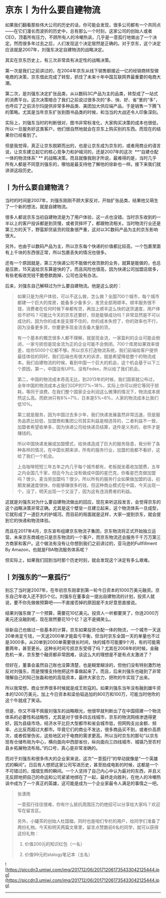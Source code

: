 # 京东丨为什么要自建物流

如果我们翻看那些伟大公司的历史的话，你可能会发现，很多公司都有一个共同点——在它们漫长而波折的历史中，总有那么一个时刻，这家公司的创始人或者CEO，顶着所有压力，不顾所有人的冷嘲热讽，几乎是一意孤行地做出了一个决定。然而很多年过去之后，人们发现这个决定居然是正确的。对于京东，这个决定应该就是2007年，刘强东决定自建物流的战略决定。

其实在京东历史上，有三次非常具有决定性的战略决策。

第一次是我们之前讲过的，在2004年京东从线下销售额接近一亿的经销商转型做电商的决策，京东借此完成了转型，抓住了未来十年中国互联网界最重要的电商大潮。

第二次，是刘强东决定扩张品类，从以数码3C产品为主的品类，转型成了一站式的消费平台。这次决策暗合了我们之前说过很多次的“多、快、好、省”里的“多”，也呼应了之前沃尔玛提供非常多种品类、美团加大供应端产品，于是销售一下腾飞的策略。尤其是当年京东扩张到图书品类的时候，和当当的大战还令人印象深刻。

实际上，刘强东当时的判断很对，图书非常标准化，大家购买决策的成本也很低，所以一旦服务好这类客户，他们很自然地就会在京东上购买别的东西。而现在的结果你已经看到了。

但是我觉得，真正让京东脱颖而出的，也是让京东成为京东的，或者用商业的语言说，让京东建立起它的核心竞争力和护城河的，还是2007年的这次  **“自建仓配一体的物流体系” ** 的战略决策。而且就像我刚才所说，最难得的是，当时几乎所有人都是不同意刘强东的，哪怕是最支持他了解他的徐新也一样。接下来我们就讲讲这段历史。

## 丨为什么要自建物流？

当时的时间是2007年，刘强东刚刚不顾大家反对，开始扩张品类，结果他又萌生了一个新的想法，就是自建物流。

很多人都说京东当初自建物流是为了用户体验，这一点也没错。当时京东收到的一半以上的客户投诉都是到货慢，或者货摔坏了，都跟物流相关。当时物流行业还是第三方的天下，野蛮卸货装货的现象很严重，这对以3C数码产品为主的京东影响很大。

另外，也由于以数码产品为主，所以京东每个快递的价值都比较高，一个包裹里面有上千块的东西很正常，所以包裹丢失的情况也很多。

还有一个原因就是，第三方快递公司不能做代收货款的业务，就算是能做的，也总是压款，15天返给京东算是快的了。而且风险也很高，因为快递公司加盟店居多，有些老板收完钱干脆卷款跑掉，公司也没有办法。

后来，刘强东自己解释过为什么要自建物流。他是这么说的：

> 如果只是为用户体验，可以不这么做，怎么做？全国700个城市，每个城市都建一个巨大的库房，能备多少备多少，发货全部用顺丰。顺丰服务很不错，消费者在任何时候下单都有货，再加上顺丰这么快的送货速度，用户体验不好吗？可能比今天的京东还要好，但是能够成功吗？非常显然是不可以成功的，因为你的成本是支撑不住的，你的成本失控了，你的效率也不行，因为没备更多货，你要更多现金流去备大量的货。
> 
> 
> 
> 有一个基本的概念很多人都不理解，就是现金流，一家盈利的企业可能会倒闭，一家亏损但是现金流为正的企业可能不会倒闭。700个库房如果效率很差，给你5000个亿都不够。所以京东打造物流系统，我们前端给客户提供最佳体验的同时，我们后端也有很大的诉求，就是希望降低整个的物流成本。我们自建物流的时候，看到中国一个巨大的机会，这个机会基于以下三个原因，第一，中国没有UPS，没有Fedex，所以给了我们机会。
> 
> 
> 
> 第二，中国的物流成本奇高无比，到2013年的时候，我们国家就公布过，全年中国的物流成本占我们GDP的17%~18%，实际上你可以把它等同于损耗，等同于浪费。在我们整个国家企业利润这么微薄的情况下，物流成本居然这么高。而欧洲只有6%~7%，日本是5%~6%，人家的物流成本比我们低10%。
> 
> 
> 
> 第三就是服务，因为中国过去多少年，我们快递发展虽然非常迅速，但是服务品质比较低，加盟商和集团公司其实利益是相违背的，二者利益不一致，加盟者希望收单多，因为快递公司给快递员结算，送件是义务的，收件才是赚钱的。
> 
> 
> 
> 所以中国快递发展成加盟模式，给快递造成了巨大的服务隐患，我分析了各种各样的情况，在中国长期来讲，所有的服务行业，加盟的我都不看好，这给了我们一个机会。
> 
> 
> 
> 上岛咖啡短短三年五年之内几乎每个城市都有，老板就坐着收加盟费，五年之内全国几千家，但迄今为止没有做成中国的星巴克，你看星巴克做加盟吗？很少。麦当劳加盟吗？很少。所以所有的服务行业如果做加盟的话，初期发展速度很快，你能够赚很多的钱，但这种商业模式在中国，今天出现一个，没了，明天出现一个又没了，因为这有违消费者的利益。

这就是刘强东对为什么要自建物流做出的回应，现在来听这段发言，会觉得京东的这个战略决策非常正确。尤其是这个壁垒一旦建立起来，这个物流体系一旦成型，它就形成了一道巨大的护城河。而目前的局面就是这样，大家一提到京东，就会提到它的快递和物流体验。

而且在2017年4月，京东宣布组建京东物流子集团，京东物流将正式开始独立运营。未来京东商城也只是京东物流的一个客户，而京东物流还会服务千千万万第三方商家和客户。这个做法有没有让你想到我们之前讲过的，亚马逊的Fullfillment By Amazon，也就是FBA物流服务体系呢？

但实际上，如果我们回到当时那个历史时刻，就会发现这个决定有多么艰难。

## 丨刘强东的“一意孤行”

别忘了当时是2007年，在年初京东刚拿到第一轮今日资本的1000万美元融资。京东自己年收入还不到5个亿。刘强东在董事会一提出自建物流的计划，投资人就说，要不你先做做预算吧——不直接否掉的原因是不太好意思直接说。

结果刘强东做了一个预算，需要花10亿美元。投资人一听都要哭了，你连2000万美元还没融到呢，现在居然要花10个亿？这不是搞笑么。

徐新自己也做过一些基本的计算，京东如果投资仓配一体的物流，一个城市一天送20单肯定亏钱，一天送2000单才能盈亏平衡，但当时京东全国一天的单量也不过是3000多。从20单到2000单需要很长时间，快的城市可能要9个月，有的可能需要两年，甚至更长。这种长时间亏损京东受得了吗？尤其在2008年的时候，金融危机一来，京东整个融资都非常困难，谈这么大的理想是不是有点太激进了？

但好在，董事会虽然自己账也没算清楚，也是糊里糊涂的，但他们没有特别激烈地反对刘强东，而是慢慢支持他把这件事做起来了。而且，后来刘强东也碰到了非常理解自己的知己张磊和他的高瓴资本，最终大家合力，把吹的牛实现了出来。

所以我常想，商业世界很多时候就是成王败寇的。如果刘强东当年没有融到雄牛资本的1200万美元，加上今日资本和梁伯韬追加的800万和100万，可能当时他吹的这个牛就成了笑话。

但是，你又不得不佩服刘强东的战略眼光，他很早就判断出了在中国搭建一个物流体系的必要性和战略性，尤其是对于很多四五线城市，京东的物流网络渗透得更好。因为县级市场，经济水平比巨大型都市和省会城市低，但网购支出金额、频率、占比反而超过大都市。毕竟它们的商业不发达，很多商品买不到，或者价高质次，或者假冒伪劣，这些地区对于电商的需求更高。所以当时京东的那句“以京东现有仓储布局为中心，横向面向中西部省份，纵向面向三四线城市、城镇乃至农村县乡拓展物流布局。”的口号，真心是非常准确的。

而对于刘强东和很多伟大的企业家来说，这次“一意孤行”的举动就像是“一个英雄式的瞬间”。日后有人想把这家公司写进历史，甚至拍成电影的时候，这都是一个不可错过的，熠熠生辉的瞬间。一个人坚持了自己内心中认为最对的东西，并且义无反顾地把自己的命运和公司紧紧地绑在了一起，最终走向胜利，在他人的冷嘲热讽中成为了一个真正的英雄，这可能是成为一个企业家最令人满足的事情之一吧。

> 张潇雨
> 
> 一意孤行往往很难，你有什么抵抗周围压力的绝招可以分享给大家吗？欢迎写在留言区。
> 
> 另外，小罐茶的创始人杜国楹，同时也是咱们专栏的用户，给同学们准备了两份礼物。今天和明天两篇文章里，留言点赞数前6名的同学，就可以获得这份礼物：
> 
> 1. 价值200元的知识红包（一名）
> 
> 2. 价值99元的stalogy笔记本（五名）

![https://piccdn3.umiwi.com/img/201712/06/201712061735433042125444.jpg](https://piccdn3.umiwi.com/img/201712/06/201712061735433042125444.jpg)

---

